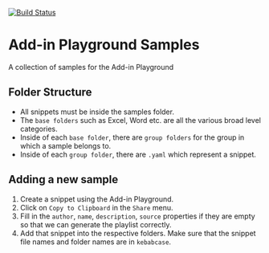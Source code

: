 [![Build Status](https://travis-ci.org/WrathOfZombies/samples.svg?branch=master)](https://travis-ci.org/WrathOfZombies/samples)

# Add-in Playground Samples
A collection of samples for the Add-in Playground

## Folder Structure
- All snippets must be inside the samples folder.
- The `base folders` such as Excel, Word etc. are all the various broad level categories.
- Inside of each `base folder`, there are `group folders` for the group in which a sample belongs to.
- Inside of each `group folder`, there are `.yaml` which represent a snippet.

## Adding a new sample

1. Create a snippet using the Add-in Playground.
2. Click on `Copy to Clipboard` in the `Share` menu.
3. Fill in the `author`, `name`, `description`, `source` properties if they are empty so that we can generate the playlist correctly.
4. Add that snippet into the respective folders. Make sure that the snippet file names and folder names are in `kebabcase`.